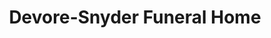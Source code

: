 ---
title: "Devore-Snyder Funeral Home"
url: /marengo/devore-snyder-funeral-home/
shop: funeral directors
---